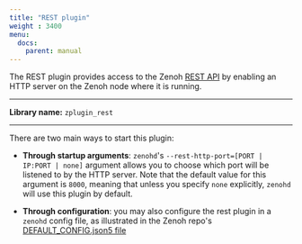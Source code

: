```yaml
---
title: "REST plugin"
weight : 3400
menu:
  docs:
    parent: manual
---
```


The REST plugin provides access to the Zenoh [REST API](../../apis/rest/) by enabling an HTTP server on the Zenoh node where it is running.

------
**Library name:** `zplugin_rest`

------
There are two main ways to start this plugin:
- **Through startup arguments**: `zenohd`'s `--rest-http-port=[PORT | IP:PORT | none]` argument allows you to choose which port will be listened to by the HTTP server. Note that the default value for this argument is `8000`, meaning that unless you specify `none` explicitly, `zenohd` will use this plugin by default.

- **Through configuration**: you may also configure the rest plugin in a `zenohd` config file, as illustrated in the Zenoh repo's [DEFAULT_CONFIG.json5 file](https://github.com/eclipse-zenoh/zenoh/blob/master/DEFAULT_CONFIG.json5)
